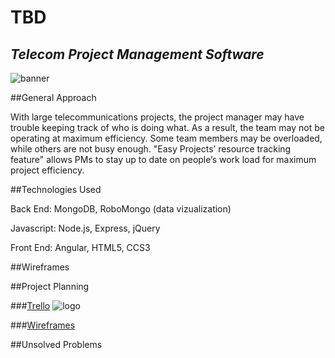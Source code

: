 # **TBD**

## *Telecom Project Management Software*

![banner](http://www.gmc-telecom.com/wp-content/uploads/2015/09/antenas-futuro-labs-infraestructura-telecomunicaciones-ipsos-peruanos-peruanos-antenas-smartphones-telecomunicaciones-telecomunicaciones-en-el-peru.png)

##General Approach

With large telecommunications projects, the project manager may have trouble keeping track of who is doing what. As a result, the team may not be operating at maximum efficiency. Some team members may be overloaded, while others are not busy enough. "Easy Projects’ resource tracking feature" allows PMs to stay up to date on people’s work load for maximum project efficiency.

##Technologies Used

Back End: MongoDB, RoboMongo (data vizualization)

Javascript: Node.js, Express, jQuery

Front End: Angular, HTML5, CCS3

##Wireframes



##Project Planning

###[Trello](https://trello.com/b/zRUoFF2K/project-4)
![logo](https://d13yacurqjgara.cloudfront.net/users/540920/screenshots/2360020/sans-titre---1_teaser.png)


###[Wireframes](https://drive.google.com/file/d/0BxJyeBpeqJ0RY3RPcVVDUmpibzQ/view?usp=sharing)

##Unsolved Problems

